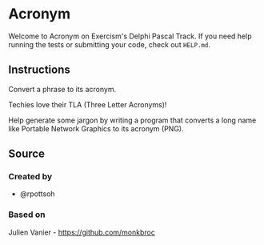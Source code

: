 # Acronym

Welcome to Acronym on Exercism's Delphi Pascal Track.
If you need help running the tests or submitting your code, check out `HELP.md`.

## Instructions

Convert a phrase to its acronym.

Techies love their TLA (Three Letter Acronyms)!

Help generate some jargon by writing a program that converts a long name
like Portable Network Graphics to its acronym (PNG).

## Source

### Created by

- @rpottsoh

### Based on

Julien Vanier - https://github.com/monkbroc